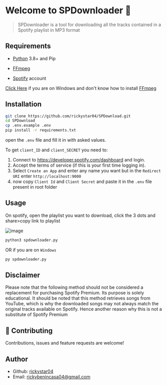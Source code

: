 # Welcome to SPDownloader 👋

> SPDownloader is a tool for downloading all the tracks contained in a Spotify playlist in MP3 format

## Requirements

- [Python](https://www.python.org/) 3.8+ and Pip

- [FFmpeg](https://www.ffmpeg.org/)

- [Spotify](https://spotify.com) account

[Click Here](https://youtu.be/EyIIvctDhYc) if you are on Windows and don't know how to install [FFmpeg](https://www.ffmpeg.org/)

## Installation

```bash
git clone https://github.com/rickystar04/SPDownload.git
cd SPDownload
cp .env.example .env
pip install -r requirements.txt
```

open the `.env` file and fill it in with asked values.

To get `client_ID` and `client_SECRET` you need to:

1. Connect to <https://developer.spotify.com/dashboard> and login.
1. Accept the terms of service (if this is your first time logging in).
1. Select `Create an App` and enter any name you want but in the `Redirect URI` enter `http://localhost:9000`
1. now copy `Client Id` and `Client Secret` and paste it in the `.env` file present in root folder

## Usage

On spotify, open the playlist you want to download, click the 3 dots and share>copy link to playlist

![image](https://img001.prntscr.com/file/img001/zpVhvud8SqSqvOsu5m-7Tg.png)

```python
python3 spdownloader.py
```

OR if you are on `Windows`

```python
py spdownloader.py
```

## Disclaimer

Please note that the following method should not be considered a replacement for purchasing Spotify Premium. Its purpose is solely educational. It should be noted that this method retrieves songs from YouTube, which is why the downloaded songs may not always match the original tracks available on Spotify. Hence another reason why this is not a substitute of Spotify Premium

## 🤝 Contributing

Contributions, issues and feature requests are welcome!

## Author

- Github: [rickystar04](https://github.com/rickystar04)
- Email: [rickybenincasa04@gmail.com](mailto:rickybenincasa04@gmail.com)
